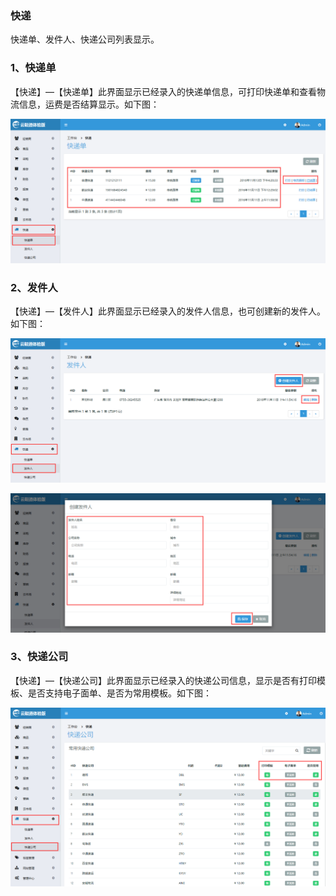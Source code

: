 ### 快递

快递单、发件人、快递公司列表显示。

### 1、快递单

【快递】—【快递单】此界面显示已经录入的快递单信息，可打印快递单和查看物流信息，运费是否结算显示。如下图：

![](/assets/快递单1.png)

### 2、发件人

【快递】—【发件人】此界面显示已经录入的发件人信息，也可创建新的发件人。如下图：

![](/assets/发件人1.png)

![](/assets/发件人2.png)

### 3、快递公司

【快递】—【快递公司】此界面显示已经录入的快递公司信息，显示是否有打印模板、是否支持电子面单、是否为常用模板。如下图：

![](/assets/快递公司1.png)


